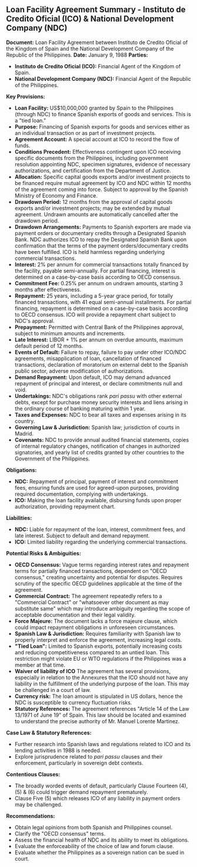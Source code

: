 ## Loan Facility Agreement Summary - Instituto de Credito Oficial (ICO) & National Development Company (NDC)

**Document:** Loan Facility Agreement between Instituto de Credito Oficial of the Kingdom of Spain and the National Development Company of the Republic of the Philippines.
**Date:** January 9, 1988
**Parties:**
*   **Instituto de Credito Oficial (ICO):** Financial Agent of the Kingdom of Spain.
*   **National Development Company (NDC):** Financial Agent of the Republic of the Philippines.

**Key Provisions:**

*   **Loan Facility:** US$10,000,000 granted by Spain to the Philippines (through NDC) to finance Spanish exports of goods and services. This is a "tied loan."
*   **Purpose:** Financing of Spanish exports for goods and services either as an individual transaction or as part of investment projects.
*   **Agreement Account:** A special account at ICO to record the flow of funds.
*   **Conditions Precedent:** Effectiveness contingent upon ICO receiving specific documents from the Philippines, including government resolution appointing NDC, specimen signatures, evidence of necessary authorizations, and certification from the Department of Justice.
*   **Allocation:** Specific capital goods exports and/or investment projects to be financed require mutual agreement by ICO and NDC within 12 months of the agreement coming into force. Subject to approval by the Spanish Ministry of Economy and Finance.
*   **Drawdown Period:** 12 months from the approval of capital goods exports and/or investment projects; may be extended by mutual agreement. Undrawn amounts are automatically cancelled after the drawdown period.
*   **Drawdown Arrangements:**  Payments to Spanish exporters are made via payment orders or documentary credits through a Designated Spanish Bank.  NDC authorizes ICO to repay the Designated Spanish Bank upon confirmation that the terms of the payment orders/documentary credits have been fulfilled.  ICO is held harmless regarding underlying commercial transactions.
*   **Interest:**  2% per annum for commercial transactions totally financed by the facility, payable semi-annually.  For partial financing, interest is determined on a case-by-case basis according to OECD consensus.
*   **Commitment Fee:** 0.25% per annum on undrawn amounts, starting 3 months after effectiveness.
*   **Repayment:** 25 years, including a 5-year grace period, for totally financed transactions, with 41 equal semi-annual installments. For partial financing, repayment is determined on a case-by-case basis according to OECD consensus. ICO will provide a repayment chart subject to NDC's approval.
*   **Prepayment:**  Permitted with Central Bank of the Philippines approval, subject to minimum amounts and increments.
*   **Late Interest:** LIBOR + 1% per annum on overdue amounts, maximum default period of 12 months.
*   **Events of Default:** Failure to repay, failure to pay under other ICO/NDC agreements, misapplication of loan, cancellation of financed transactions, declaration of moratorium on external debt to the Spanish public sector, adverse modification of authorizations.
*   **Demand Repayment:**  Upon default, ICO may demand advanced repayment of principal and interest, or declare commitments null and void.
*   **Undertakings:** NDC's obligations rank *pari passu* with other external debts, except for purchase money security interests and liens arising in the ordinary course of banking maturing within 1 year.
*   **Taxes and Expenses:** NDC to bear all taxes and expenses arising in its country.
*   **Governing Law & Jurisdiction:** Spanish law; jurisdiction of courts in Madrid.
*   **Covenants:** NDC to provide annual audited financial statements, copies of internal regulatory changes, notification of changes in authorized signatories, and yearly list of credits granted by other countries to the Government of the Philippines.

**Obligations:**

*   **NDC:** Repayment of principal, payment of interest and commitment fees, ensuring funds are used for agreed-upon purposes, providing required documentation, complying with undertakings.
*   **ICO:** Making the loan facility available, disbursing funds upon proper authorization, providing repayment chart.

**Liabilities:**

*   **NDC:** Liable for repayment of the loan, interest, commitment fees, and late interest. Subject to default and demand repayment.
*   **ICO:** Limited liability regarding the underlying commercial transactions.

**Potential Risks & Ambiguities:**

*   **OECD Consensus:**  Vague terms regarding interest rates and repayment terms for partially financed transactions, dependent on "OECD consensus," creating uncertainty and potential for disputes. Requires scrutiny of the specific OECD guidelines applicable at the time of the agreement.
*   **Commercial Contract:**  The agreement repeatedly refers to a "Commercial Contract" or "whatsoever other document as may substitute same" which may introduce ambiguity regarding the scope of acceptable documentation and their legal validity.
*   **Force Majeure:** The document lacks a force majeure clause, which could impact repayment obligations in unforeseen circumstances.
*   **Spanish Law & Jurisdiction:**  Requires familiarity with Spanish law to properly interpret and enforce the agreement, increasing legal costs.
*   **"Tied Loan":** Limited to Spanish exports, potentially increasing costs and reducing competitiveness compared to an untied loan. This restriction might violate EU or WTO regulations if the Philippines was a member at that time.
*   **Waiver of liability of ICO** The agreement has several provisions, especially in relation to the Annexures that the ICO should not have any liability in the fulfillment of the underlying purpose of the loan. This may be challenged in a court of law.
*   **Currency risk:** The loan amount is stipulated in US dollars, hence the NDC is susceptible to currency fluctuation risks.
*   **Statutory References:**  The agreement references "Article 14 of the Law 13/1971 of June 19" of Spain. This law should be located and examined to understand the precise authority of Mr. Manuel Lorente Martinez.

**Case Law & Statutory References:**

*   Further research into Spanish laws and regulations related to ICO and its lending activities in 1988 is needed.
*   Explore jurisprudence related to *pari passu* clauses and their enforcement, particularly in sovereign debt contexts.

**Contentious Clauses:**

*   The broadly worded events of default, particularly Clause Fourteen (4), (5) & (6) could trigger demand repayment prematurely.
*   Clause Five (5) which releases ICO of any liability in payment orders may be challenged.

**Recommendations:**

*   Obtain legal opinions from both Spanish and Philippines counsel.
*   Clarify the "OECD consensus" terms.
*   Assess the financial health of NDC and its ability to meet its obligations.
*   Evaluate the enforceability of the choice of law and forum clause.
*   Evaluate whether the Philippines as a sovereign nation can be sued in court.
